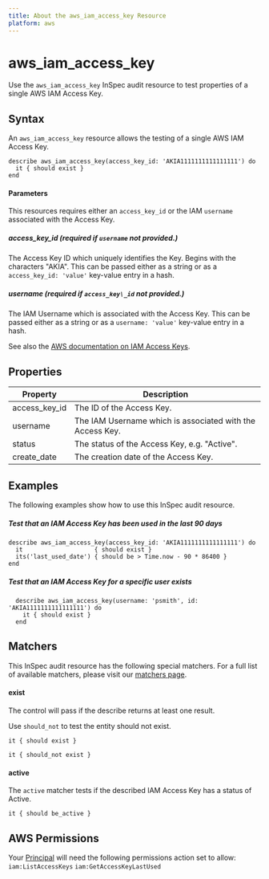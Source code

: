 ```yaml
---
title: About the aws_iam_access_key Resource
platform: aws
---
```


# aws\_iam\_access\_key

Use the `aws_iam_access_key` InSpec audit resource to test properties of a single AWS IAM Access Key.

## Syntax

An `aws_iam_access_key` resource allows the testing of a single AWS IAM Access Key.

    describe aws_iam_access_key(access_key_id: 'AKIA1111111111111111') do
      it { should exist }
    end
    
#### Parameters

This resources requires either an `access_key_id` or the IAM `username` associated with the Access Key.

##### access\_key\_id _(required if `username` not provided.)_

The Access Key ID which uniquely identifies the Key. Begins with the characters "AKIA". 
This can be passed either as a string or as a `access_key_id: 'value'` key-value entry in a hash.

##### username _(required if `access_key\_id` not provided.)_

The IAM Username which is associated with the Access Key.
This can be passed either as a string or as a `username: 'value'` key-value entry in a hash.

See also the [AWS documentation on IAM Access Keys](https://docs.aws.amazon.com/IAM/latest/UserGuide/id_credentials_access-keys.html).

## Properties

|Property        | Description|
| ---            | --- |
|access\_key\_id | The ID of the Access Key. |
|username        | The IAM Username which is associated with the Access Key. |
|status          | The status of the Access Key, e.g. "Active". |
|create\_date    | The creation date of the Access Key. |

## Examples

The following examples show how to use this InSpec audit resource.

##### Test that an IAM Access Key has been used in the last 90 days
    describe aws_iam_access_key(access_key_id: 'AKIA1111111111111111') do
      it                    { should exist }
      its('last_used_date') { should be > Time.now - 90 * 86400 }
    end

##### Test that an IAM Access Key for a specific user exists
      describe aws_iam_access_key(username: 'psmith', id: 'AKIA1111111111111111') do
        it { should exist }
      end

## Matchers

This InSpec audit resource has the following special matchers. For a full list of available matchers, please visit our [matchers page](https://www.inspec.io/docs/reference/matchers/).

#### exist

The control will pass if the describe returns at least one result.

Use `should_not` to test the entity should not exist.

    it { should exist }
 
    it { should_not exist }
    
#### active

The `active` matcher tests if the described IAM Access Key has a status of Active.

    it { should be_active }

## AWS Permissions

Your [Principal](https://docs.aws.amazon.com/IAM/latest/UserGuide/intro-structure.html#intro-structure-principal) will need the following permissions action set to allow: 
`iam:ListAccessKeys` 
`iam:GetAccessKeyLastUsed` 

